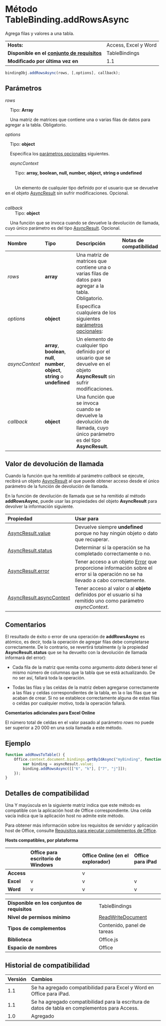 
# <a name="tablebinding.addrowsasync-method"></a>Método TableBinding.addRowsAsync
Agrega filas y valores a una tabla.

|||
|:-----|:-----|
|**Hosts:**|Access, Excel y Word|
|**Disponible en el [conjunto de requisitos](../../docs/overview/specify-office-hosts-and-api-requirements.md)**|TableBindings|
|**Modificado por última vez en**|1.1|

```js
bindingObj.addRowsAsync(rows, [,options], callback);
```


## <a name="parameters"></a>Parámetros

_rows_<br/>
&nbsp;&nbsp;&nbsp;&nbsp;Tipo: **Array**

&nbsp;&nbsp;&nbsp;&nbsp;Una matriz de matrices que contiene una o varias filas de datos para agregar a la tabla. Obligatorio.
    
_options_<br/>
&nbsp;&nbsp;&nbsp;&nbsp;Tipo: **object**

&nbsp;&nbsp;&nbsp;&nbsp;Especifica los [parámetros opcionales](../../docs/develop/asynchronous-programming-in-office-add-ins.md#passing-optional-parameters-to-asynchronous-methods) siguientes.
    
&nbsp;&nbsp;&nbsp;&nbsp;_asyncContext_<br/>
&nbsp;&nbsp;&nbsp;&nbsp;&nbsp;&nbsp;&nbsp;&nbsp;Tipo: **array, boolean, null, number, object, string o undefined**<br/><br/>
&nbsp;&nbsp;&nbsp;&nbsp;&nbsp;&nbsp;&nbsp;&nbsp;Un elemento de cualquier tipo definido por el usuario que se devuelve en el objeto [AsyncResult](../../reference/shared/asyncresult.md) sin sufrir modificaciones. Opcional.<br/><br/>

_callback_<br />&nbsp;&nbsp;&nbsp;&nbsp;&nbsp;&nbsp;&nbsp;&nbsp;Tipo: **object**
    
&nbsp;&nbsp;&nbsp;&nbsp;Una función que se invoca cuando se devuelve la devolución de llamada, cuyo único parámetro es del tipo [AsyncResult](../../reference/shared/asyncresult.md). Opcional.



|**Nombre**|**Tipo**|**Descripción**|**Notas de compatibilidad**|
|:-----|:-----|:-----|:-----|
| _rows_|**array**|Una matriz de matrices que contiene una o varias filas de datos para agregar a la tabla. Obligatorio.||
| _options_|**object**|Especifica cualquiera de los siguientes [parámetros opcionales](../../docs/develop/asynchronous-programming-in-office-add-ins.md#passing-optional-parameters-to-asynchronous-methods):||
| _asyncContext_|**array**, **boolean**, **null**, **number**, **object**, **string** o **undefined**|Un elemento de cualquier tipo definido por el usuario que se devuelve en el objeto **AsyncResult** sin sufrir modificaciones.||
| _callback_|**object**|Una función que se invoca cuando se devuelve la devolución de llamada, cuyo único parámetro es del tipo **AsyncResult**.||

## <a name="callback-value"></a>Valor de devolución de llamada

Cuando la función que ha remitido al parámetro _callback_ se ejecute, recibirá un objeto [AsyncResult](../../reference/shared/asyncresult.md) al que puede obtener acceso desde el único parámetro de la función de devolución de llamada.

En la función de devolución de llamada que se ha remitido al método **addRowsAsync**, puede usar las propiedades del objeto **AsyncResult** para devolver la información siguiente.



|**Propiedad**|**Usar para**|
|:-----|:-----|
|[AsyncResult.value](../../reference/shared/asyncresult.value.md)|Devuelve siempre **undefined** porque no hay ningún objeto o dato que recuperar.|
|[AsyncResult.status](../../reference/shared/asyncresult.status.md)|Determinar si la operación se ha completado correctamente o no.|
|[AsyncResult.error](../../reference/shared/asyncresult.error.md)|Tener acceso a un objeto [Error](../../reference/shared/error.md) que proporcione información sobre el error si la operación no se ha llevado a cabo correctamente.|
|[AsyncResult.asyncContext](../../reference/shared/asyncresult.asynccontext.md)|Tener acceso al valor o al **objeto** definidos por el usuario si ha remitido uno como parámetro _asyncContext_.|

## <a name="remarks"></a>Comentarios

El resultado de éxito o error de una operación de **addRowsAsync** es atómico, es decir, toda la operación de agregar filas debe completarse correctamente. De lo contrario, se revertirá totalmente (y la propiedad **AsyncResult.status** que se ha devuelto con la devolución de llamada informará del error):


- Cada fila de la matriz que remita como argumento _data_ deberá tener el mismo número de columnas que la tabla que se está actualizando. De no ser así, fallará toda la operación.
    
- Todas las filas y las celdas de la matriz deben agregarse correctamente a las filas y celdas correspondientes de la tabla, en la o las filas que se acaban de crear. Si no se establece correctamente alguna de estas filas o celdas por cualquier motivo, toda la operación fallará.
    
 **Comentarios adicionales para Excel Online**

El número total de celdas en el valor pasado al parámetro _rows_ no puede ser superior a 20 000 en una sola llamada a este método.


## <a name="example"></a>Ejemplo




```js
function addRowsToTable() {
    Office.context.document.bindings.getByIdAsync("myBinding", function (asyncResult) {
        var binding = asyncResult.value;
        binding.addRowsAsync([["6", "k"], ["7", "j"]]);
    });
}

```




## <a name="support-details"></a>Detalles de compatibilidad


Una Y mayúscula en la siguiente matriz indica que este método es compatible con la aplicación host de Office correspondiente. Una celda vacía indica que la aplicación host no admite este método.

Para obtener más información sobre los requisitos de servidor y aplicación host de Office, consulte [Requisitos para ejecutar complementos de Office](../../docs/overview/requirements-for-running-office-add-ins.md).


**Hosts compatibles, por plataforma**


||**Office para escritorio de Windows**|**Office Online (en el explorador)**|**Office para iPad**|
|:-----|:-----|:-----|:-----|
|**Access**||v||
|**Excel**|v|v|v|
|**Word**|v|v|v|

|||
|:-----|:-----|
|**Disponible en los conjuntos de requisitos**|TableBindings|
|**Nivel de permisos mínimo**|[ReadWriteDocument](../../docs/develop/requesting-permissions-for-api-use-in-content-and-task-pane-add-ins.md)|
|**Tipos de complementos**|Contenido, panel de tareas|
|**Biblioteca**|Office.js|
|**Espacio de nombres**|Office|

## <a name="support-history"></a>Historial de compatibilidad




|**Versión**|**Cambios**|
|:-----|:-----|
|1.1|Se ha agregado compatibilidad para Excel y Word en Office para iPad.|
|1.1|Se ha agregado compatibilidad para la escritura de datos de tabla en complementos para Access.|
|1.0|Agregado|
